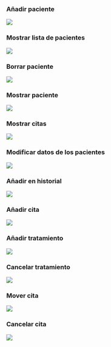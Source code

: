 ### **Añadir paciente**
![](001.jpg)
### **Mostrar lista de pacientes**
![](002.jpg)
### **Borrar paciente**
![](003.jpg)
### **Mostrar paciente**
![](004.jpg)
### **Mostrar citas**
![](005.jpg)
### **Modificar datos de los pacientes**
![](006.jpg)
### **Añadir en historial**
![](007.jpg)
### **Añadir cita**
![](008.jpg)
### **Añadir tratamiento**
![](009.jpg)
### **Cancelar tratamiento**
![](010.jpg)
### **Mover cita**
![](011.jpg)
### **Cancelar cita**
![](012.jpg)
